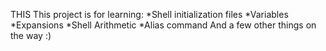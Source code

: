 THIS This project is for learning:
*Shell initialization files
*Variables
*Expansions
*Shell Arithmetic
*Alias command
  And a few other things on the way :) 
